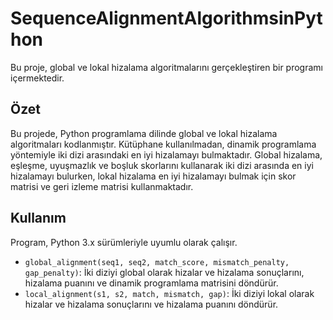 # SequenceAlignmentAlgorithmsinPython
Bu proje, global ve lokal hizalama algoritmalarını gerçekleştiren bir programı içermektedir.

## Özet

Bu projede, Python programlama dilinde global ve lokal hizalama algoritmaları kodlanmıştır. Kütüphane kullanılmadan, dinamik programlama yöntemiyle iki dizi arasındaki en iyi hizalamayı bulmaktadır. Global hizalama, eşleşme, uyuşmazlık ve boşluk skorlarını kullanarak iki dizi arasında en iyi hizalamayı bulurken, lokal hizalama en iyi hizalamayı bulmak için skor matrisi ve geri izleme matrisi kullanmaktadır.

## Kullanım

Program, Python 3.x sürümleriyle uyumlu olarak çalışır.

- `global_alignment(seq1, seq2, match_score, mismatch_penalty, gap_penalty)`: İki diziyi global olarak hizalar ve hizalama sonuçlarını, hizalama puanını ve dinamik programlama matrisini döndürür.
- `local_alignment(s1, s2, match, mismatch, gap)`: İki diziyi lokal olarak hizalar ve hizalama sonuçlarını ve hizalama puanını döndürür.
